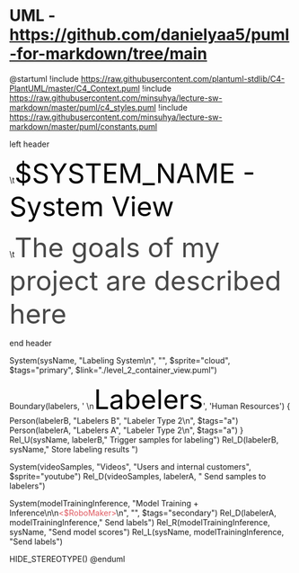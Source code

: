 # UML - https://github.com/danielyaa5/puml-for-markdown/tree/main

@startuml
!include https://raw.githubusercontent.com/plantuml-stdlib/C4-PlantUML/master/C4_Context.puml
!include https://raw.githubusercontent.com/minsuhya/lecture-sw-markdown/master/puml/c4_styles.puml
!include https://raw.githubusercontent.com/minsuhya/lecture-sw-markdown/master/puml/constants.puml

left header

\t<font size=22 color=black>$SYSTEM_NAME - System View</font>

\t<font size=14 color=#484848>The goals of my project are described here</font>

end header


System(sysName, "Labeling System\n", "", $sprite="cloud", $tags="primary", $link="./level_2_container_view.puml")

Boundary(labelers, ' \n<font color=black size=16>Labelers</font>', 'Human Resources') {
    Person(labelerB, "Labelers B", "Labeler Type 2\n", $tags="a")
    Person(labelerA, "Labelers A", "Labeler Type 2\n", $tags="a")
}
Rel_U(sysName, labelerB,"  Trigger samples for labeling")
Rel_D(labelerB, sysName," Store labeling results        ")

System(videoSamples, "Videos", "Users and internal customers", $sprite="youtube")
Rel_D(videoSamples, labelerA, " Send samples to labelers")

System(modelTrainingInference, "Model Training + Inference\n\n<font color=#e0575e><$RoboMaker></font>\n", "", $tags="secondary")
Rel_D(labelerA, modelTrainingInference," Send labels")
Rel_R(modelTrainingInference, sysName, "Send model scores")
Rel_L(sysName, modelTrainingInference, "Send labels")

HIDE_STEREOTYPE()
@enduml
